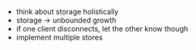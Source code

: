 
- think about storage holistically
- storage -> unbounded growth
- if one client disconnects, let the other know though
- implement multiple stores